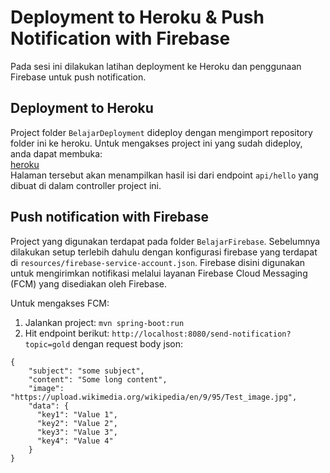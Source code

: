 # Deployment to Heroku & Push Notification with Firebase

Pada sesi ini dilakukan latihan deployment ke Heroku dan penggunaan Firebase untuk push notification.

## Deployment to Heroku

Project folder `BelajarDeployment` dideploy dengan mengimport repository folder ini ke heroku. Untuk mengakses project ini yang sudah dideploy, anda dapat membuka: <br>
[heroku](https://heroku-app-hacktiv8.herokuapp.com/api/hello`) <br>
Halaman tersebut akan menampilkan hasil isi dari endpoint `api/hello` yang dibuat di dalam controller project ini.

## Push notification with Firebase

Project yang digunakan terdapat pada folder `BelajarFirebase`. Sebelumnya dilakukan setup terlebih dahulu dengan konfigurasi firebase yang terdapat di `resources/firebase-service-account.json`. Firebase disini digunakan untuk mengirimkan notifikasi melalui layanan Firebase Cloud Messaging (FCM) yang disediakan oleh Firebase.

Untuk mengakses FCM:

1. Jalankan project: `mvn spring-boot:run`
2. Hit endpoint berikut: `http://localhost:8080/send-notification?topic=gold` dengan request body json:

```
{
    "subject": "some subject",
    "content": "Some long content",
    "image": "https://upload.wikimedia.org/wikipedia/en/9/95/Test_image.jpg",
    "data": {
      "key1": "Value 1",
      "key2": "Value 2",
      "key3": "Value 3",
      "key4": "Value 4"
    }
}
```
